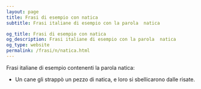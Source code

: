 ```yaml
---
layout: page
title: Frasi di esempio con natica 
subtitle: Frasi italiane di esempio con la parola  natica

og_title: Frasi di esempio con natica 
og_description: Frasi italiane di esempio con la parola  natica
og_type: website
permalink: /frasi/n/natica.html
---
```


Frasi italiane di esempio contenenti la parola natica:


- Un cane gli strappò un pezzo di natica, e loro si sbellicarono dalle risate.
